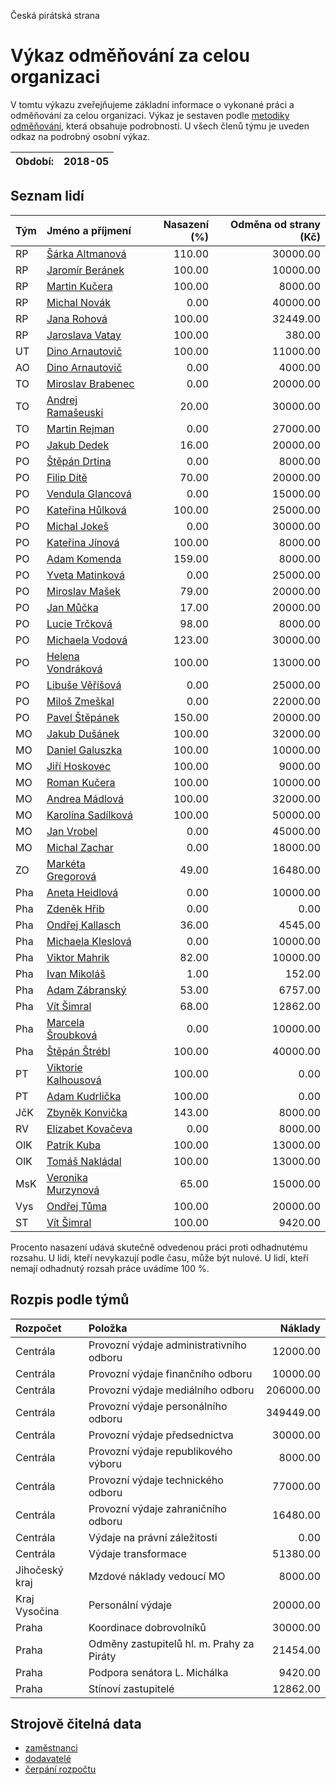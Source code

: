 Česká pirátská strana

Výkaz odměňování za celou organizaci
===========================

V tomtu výkazu zveřejňujeme základní informace o vykonané práci a odměňování
za celou organizaci. Výkaz je sestaven podle [metodiky odměňování][metodika],
která obsahuje podrobnosti. U všech členů týmu je uveden odkaz na podrobný osobní výkaz.

Období:                  | 2018-05
-----------------------  | --------------------


Seznam lidí
--------------

| Tým   | Jméno a příjmení                                                  |   Nasazení (%) |   Odměna od strany (Kč) |
|:------|:------------------------------------------------------------------|---------------:|------------------------:|
| RP    | [Šárka Altmanová](../../tymy/RP/2018/05/sarka-altmanova/)         |         110.00 |                30000.00 |
| RP    | [Jaromír Beránek](../../tymy/RP/2018/05/jaromir-beranek/)         |         100.00 |                10000.00 |
| RP    | [Martin Kučera](../../tymy/RP/2018/05/martin-kucera/)             |         100.00 |                 8000.00 |
| RP    | [Michal Novák](../../tymy/RP/2018/05/michal-novak/)               |           0.00 |                40000.00 |
| RP    | [Jana Rohová](../../tymy/RP/2018/05/jana-rohova/)                 |         100.00 |                32449.00 |
| RP    | [Jaroslava Vatay](../../tymy/RP/2018/05/jaroslava-vatay/)         |         100.00 |                  380.00 |
| UT    | [Dino Arnautovič](../../tymy/UT/2018/05/dino-arnautovic/)         |         100.00 |                11000.00 |
| AO    | [Dino Arnautovič](../../tymy/AO/2018/05/dino-arnautovic/)         |           0.00 |                 4000.00 |
| TO    | [Miroslav Brabenec](../../tymy/TO/2018/05/miroslav-brabenec/)     |           0.00 |                20000.00 |
| TO    | [Andrej Ramašeuski](../../tymy/TO/2018/05/andrej-ramaseuski/)     |          20.00 |                30000.00 |
| TO    | [Martin Rejman](../../tymy/TO/2018/05/martin-rejman/)             |           0.00 |                27000.00 |
| PO    | [Jakub Dedek](../../tymy/PO/2018/05/jakub-dedek/)                 |          16.00 |                20000.00 |
| PO    | [Štěpán Drtina](../../tymy/PO/2018/05/stepan-drtina/)             |           0.00 |                 8000.00 |
| PO    | [Filip Dítě](../../tymy/PO/2018/05/filip-dite/)                   |          70.00 |                20000.00 |
| PO    | [Vendula Glancová](../../tymy/PO/2018/05/vendula-glancova/)       |           0.00 |                15000.00 |
| PO    | [Kateřina Hůlková](../../tymy/PO/2018/05/katerina-hulkova/)       |         100.00 |                25000.00 |
| PO    | [Michal Jokeš](../../tymy/PO/2018/05/michal-jokes/)               |           0.00 |                30000.00 |
| PO    | [Kateřina Jínová](../../tymy/PO/2018/05/katerina-jinova/)         |         100.00 |                 8000.00 |
| PO    | [Adam Komenda](../../tymy/PO/2018/05/adam-komenda/)               |         159.00 |                 8000.00 |
| PO    | [Yveta Matinková](../../tymy/PO/2018/05/yveta-matinkova/)         |           0.00 |                25000.00 |
| PO    | [Miroslav Mašek](../../tymy/PO/2018/05/miroslav-masek/)           |          79.00 |                20000.00 |
| PO    | [Jan Můčka](../../tymy/PO/2018/05/jan-mucka/)                     |          17.00 |                20000.00 |
| PO    | [Lucie Trčková](../../tymy/PO/2018/05/lucie-trckova/)             |          98.00 |                 8000.00 |
| PO    | [Michaela Vodová](../../tymy/PO/2018/05/michaela-vodova/)         |         123.00 |                30000.00 |
| PO    | [Helena Vondráková](../../tymy/PO/2018/05/helena-vondrakova/)     |         100.00 |                13000.00 |
| PO    | [Libuše Věříšová](../../tymy/PO/2018/05/libuse-verisova/)         |           0.00 |                25000.00 |
| PO    | [Miloš Zmeškal](../../tymy/PO/2018/05/milos-zmeskal/)             |           0.00 |                22000.00 |
| PO    | [Pavel Štěpánek](../../tymy/PO/2018/05/pavel-stepanek/)           |         150.00 |                20000.00 |
| MO    | [Jakub Dušánek](../../tymy/MO/2018/05/jakub-dusanek/)             |         100.00 |                32000.00 |
| MO    | [Daniel Galuszka](../../tymy/MO/2018/05/daniel-galuszka/)         |         100.00 |                10000.00 |
| MO    | [Jiří Hoskovec](../../tymy/MO/2018/05/jiri-hoskovec/)             |         100.00 |                 9000.00 |
| MO    | [Roman Kučera](../../tymy/MO/2018/05/roman-kucera/)               |         100.00 |                10000.00 |
| MO    | [Andrea Mádlová](../../tymy/MO/2018/05/andrea-madlova/)           |         100.00 |                32000.00 |
| MO    | [Karolína Sadílková](../../tymy/MO/2018/05/karolina-sadilkova/)   |         100.00 |                50000.00 |
| MO    | [Jan Vrobel](../../tymy/MO/2018/05/jan-vrobel/)                   |           0.00 |                45000.00 |
| MO    | [Michal Zachar](../../tymy/MO/2018/05/michal-zachar/)             |           0.00 |                18000.00 |
| ZO    | [Markéta Gregorová](../../tymy/ZO/2018/05/marketa-gregorova/)     |          49.00 |                16480.00 |
| Pha   | [Aneta Heidlová](../../tymy/Pha/2018/05/aneta-heidlova/)          |           0.00 |                10000.00 |
| Pha   | [Zdeněk Hřib](../../tymy/Pha/2018/05/zdenek-hrib/)                |           0.00 |                    0.00 |
| Pha   | [Ondřej Kallasch](../../tymy/Pha/2018/05/ondrej-kallasch/)        |          36.00 |                 4545.00 |
| Pha   | [Michaela Kleslová](../../tymy/Pha/2018/05/michaela-kleslova/)    |           0.00 |                10000.00 |
| Pha   | [Viktor Mahrik](../../tymy/Pha/2018/05/viktor-mahrik/)            |          82.00 |                10000.00 |
| Pha   | [Ivan Mikoláš](../../tymy/Pha/2018/05/ivan-mikolas/)              |           1.00 |                  152.00 |
| Pha   | [Adam Zábranský](../../tymy/Pha/2018/05/adam-zabransky/)          |          53.00 |                 6757.00 |
| Pha   | [Vít Šimral](../../tymy/Pha/2018/05/vit-simral/)                  |          68.00 |                12862.00 |
| Pha   | [Marcela Šroubková](../../tymy/Pha/2018/05/marcela-sroubkova/)    |           0.00 |                10000.00 |
| Pha   | [Štěpán Štrébl](../../tymy/Pha/2018/05/stepan-strebl/)            |         100.00 |                40000.00 |
| PT    | [Viktorie Kalhousová](../../tymy/PT/2018/05/viktorie-kalhousova/) |         100.00 |                    0.00 |
| PT    | [Adam Kudrlička](../../tymy/PT/2018/05/adam-kudrlicka/)           |         100.00 |                    0.00 |
| JčK   | [Zbyněk Konvička](../../tymy/JčK/2018/05/zbynek-konvicka/)        |         143.00 |                 8000.00 |
| RV    | [Elizabet Kovačeva](../../tymy/RV/2018/05/elizabet-kovaceva/)     |           0.00 |                 8000.00 |
| OlK   | [Patrik Kuba](../../tymy/OlK/2018/05/patrik-kuba/)                |         100.00 |                13000.00 |
| OlK   | [Tomáš Nakládal](../../tymy/OlK/2018/05/tomas-nakladal/)          |         100.00 |                13000.00 |
| MsK   | [Veronika Murzynová](../../tymy/MsK/2018/05/veronika-murzynova/)  |          65.00 |                15000.00 |
| Vys   | [Ondřej Tůma](../../tymy/Vys/2018/05/ondrej-tuma/)                |         100.00 |                20000.00 |
| ST    | [Vít Šimral](../../tymy/ST/2018/05/vit-simral/)                   |         100.00 |                 9420.00 |

Procento nasazení udává skutečně odvedenou práci proti odhadnutému rozsahu. 
U lidí, kteří nevykazují podle času, může být nulové. U lidí, kteří nemají odhadnutý rozsah
práce uvádíme 100 %.

Rozpis podle týmů
-----------------

| Rozpočet       | Položka                                   |   Náklady |
|:---------------|:------------------------------------------|----------:|
| Centrála       | Provozní výdaje administrativního odboru  |  12000.00 |
| Centrála       | Provozní výdaje finančního odboru         |  10000.00 |
| Centrála       | Provozní výdaje mediálního odboru         | 206000.00 |
| Centrála       | Provozní výdaje personálního odboru       | 349449.00 |
| Centrála       | Provozní výdaje předsednictva             |  30000.00 |
| Centrála       | Provozní výdaje republikového výboru      |   8000.00 |
| Centrála       | Provozní výdaje technického odboru        |  77000.00 |
| Centrála       | Provozní výdaje zahraničního odboru       |  16480.00 |
| Centrála       | Výdaje na právní záležitosti              |      0.00 |
| Centrála       | Výdaje transformace                       |  51380.00 |
| Jihočeský kraj | Mzdové náklady vedoucí MO                 |   8000.00 |
| Kraj Vysočina  | Personální výdaje                         |  20000.00 |
| Praha          | Koordinace dobrovolníků                   |  30000.00 |
| Praha          | Odměny zastupitelů hl. m. Prahy za Piráty |  21454.00 |
| Praha          | Podpora senátora L. Michálka              |   9420.00 |
| Praha          | Stínoví zastupitelé                       |  12862.00 |

Strojově čitelná data
-------------------

* [zaměstnanci](zamestnanci.tsv)
* [dodavatelé](dodavatele.tsv)
* [čerpání rozpočtu](cerpani_rozpoctu.tsv)

[metodika]: https://redmine.pirati.cz/projects/po/wiki/Odmenovani
